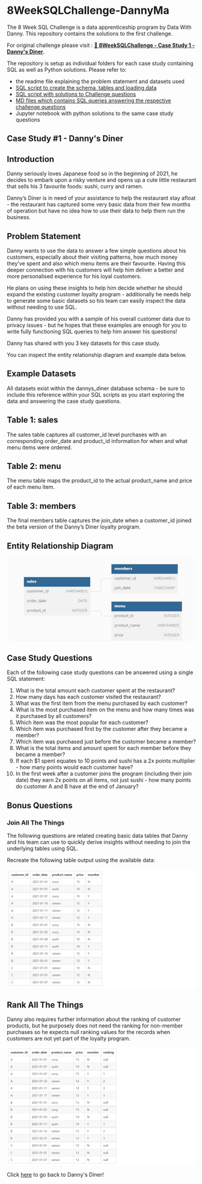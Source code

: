 
# 8WeekSQLChallenge-DannyMa
The 8 Week SQL Challenge is a data apprenticeship program by Data With Danny. This repository contains the solutions to the first challenge. 

For original challenge please visit : **[🥞 8WeekSQLChallenge - Case Study 1 - Danny's Diner](https://8weeksqlchallenge.com/case-study-1/)**.

The repository is setup as individual folders for each case study containing SQL as well as Python solutions.
Please refer to:
- the readme file explaining the problem statement and datasets used
- [SQL script to create the schema, tables and loading data](https://github.com/LilyElizabethJohn/8WeekSQLChallenge-DannyMa/blob/main/Case-Study-%231-Danny's-Diner/SQL%20Solution/01DannysDinerSchema.sql)
- [SQL script with solutions to Challenge questions](https://github.com/LilyElizabethJohn/8WeekSQLChallenge-DannyMa/blob/main/Case-Study-%231-Danny's-Diner/SQL%20Solution/01DannysDiner.sql)
- [MD files which contains SQL queries answering the respective challenge questions](https://github.com/LilyElizabethJohn/8WeekSQLChallenge-DannyMa/blob/main/Case-Study-%231-Danny's-Diner/SQL%20Solution/Solutions.md)
- Jupyter notebook with python solutions to the same case study questions

## Case Study #1 - Danny's Diner

## Introduction

Danny seriously loves Japanese food so in the beginning of 2021, he decides to embark upon a risky venture and opens up a cute little restaurant that sells his 3 favourite foods: sushi, curry and ramen.

Danny’s Diner is in need of your assistance to help the restaurant stay afloat - the restaurant has captured some very basic data from their few months of operation but have no idea how to use their data to help them run the business.

## Problem Statement

Danny wants to use the data to answer a few simple questions about his customers, especially about their visiting patterns, how much money they’ve spent and also which menu items are their favourite. Having this deeper connection with his customers will help him deliver a better and more personalised experience for his loyal customers.

He plans on using these insights to help him decide whether he should expand the existing customer loyalty program - additionally he needs help to generate some basic datasets so his team can easily inspect the data without needing to use SQL.

Danny has provided you with a sample of his overall customer data due to privacy issues - but he hopes that these examples are enough for you to write fully functioning SQL queries to help him answer his questions!

Danny has shared with you 3 key datasets for this case study.

You can inspect the entity relationship diagram and example data below.

## Example Datasets
All datasets exist within the dannys_diner database schema - be sure to include this reference within your SQL scripts as you start exploring the data and answering the case study questions.

## Table 1: sales
The sales table captures all customer_id level purchases with an corresponding order_date and product_id information for when and what menu items were ordered.

## Table 2: menu
The menu table maps the product_id to the actual product_name and price of each menu item.

## Table 3: members
The final members table captures the join_date when a customer_id joined the beta version of the Danny’s Diner loyalty program.

## Entity Relationship Diagram
![alt text](https://github.com/LilyElizabethJohn/8WeekSQLChallenge-DannyMa/blob/main/Case-Study-%231-Danny's-Diner/EntityRelationshipDiagram.JPG)

## Case Study Questions
Each of the following case study questions can be answered using a single SQL statement:

1) What is the total amount each customer spent at the restaurant?
2) How many days has each customer visited the restaurant?
3) What was the first item from the menu purchased by each customer?
4) What is the most purchased item on the menu and how many times was it purchased by all customers?
5) Which item was the most popular for each customer?
6) Which item was purchased first by the customer after they became a member?
7) Which item was purchased just before the customer became a member?
8) What is the total items and amount spent for each member before they became a member?
9) If each $1 spent equates to 10 points and sushi has a 2x points multiplier - how many points would each customer have?
10) In the first week after a customer joins the program (including their join date) they earn 2x points on all items, not just sushi - how many points do customer A and B have at the end of January?

## Bonus Questions

### Join All The Things

The following questions are related creating basic data tables that Danny and his team can use to quickly derive insights without needing to join the underlying tables using SQL.

Recreate the following table output using the available data:

![alt text](https://github.com/LilyElizabethJohn/8WeekSQLChallenge-DannyMa/blob/main/Case-Study-%231-Danny's-Diner/Bonus%20Qns%201.jpg)

## Rank All The Things
Danny also requires further information about the ranking of customer products, but he purposely does not need the ranking for non-member purchases so he expects null ranking values for the records when customers are not yet part of the loyalty program.

![alt text](https://github.com/LilyElizabethJohn/8WeekSQLChallenge-DannyMa/blob/main/Case-Study-%231-Danny's-Diner/Bonus%20Qns%202.jpg)

Click [here](https://github.com/LilyElizabethJohn/8WeekSQLChallenge-DannyMa/tree/main/Case-Study-%231-Danny's-Diner) to go back to Danny's Diner!
